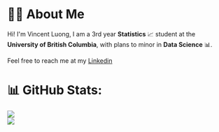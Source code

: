 

<!---
Vondent/Vondent is a ✨ special ✨ repository because its `README.md` (this file) appears on your GitHub profile.
You can click the Preview link to take a look at your changes.

--->
# 🙋‍♂️ About Me
Hi! I'm Vincent Luong, I am a 3rd year **Statistics** 📈 student at the **University of British Columbia**, with plans to minor in **Data Science** 📊.  

Feel free to reach me at my [Linkedin](https://www.linkedin.com/in/luongvincent/)

# 📊 GitHub Stats:
![](https://github-readme-streak-stats.herokuapp.com/?user=vondent&theme=blue_navy&hide_border=false)<br/>
![](https://github-readme-stats.vercel.app/api/top-langs/?username=vondent&theme=blue_navy&hide_border=false&include_all_commits=false&count_private=false&layout=compact)

<!-- Proudly created with GPRM ( https://gprm.itsvg.in ) -->
